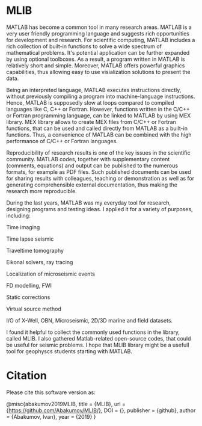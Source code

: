 # MLIB
MATLAB has become a common tool in many research areas. MATLAB is a very user friendly programming language and suggests rich opportunities for development and research. For scientific computing, MATLAB includes a rich collection of built-in functions to solve a wide spectrum of mathematical problems. It's potential application can be further expanded by using optional toolboxes. As a result, a program written in MATLAB is relatively short and simple. Moreover, MATLAB offers powerful graphics capabilities, thus allowing easy to use visialization solutions to present the data.

Being an interpreted language, MATLAB executes instructions directly, without previously compiling a program into machine-language instructions. Hence, MATLAB is supposedly slow at loops compared to compiled languages like C, C++ or Fortran. However, functions written in the C/C++ or Fortran programming language, can be linked to MATLAB by using MEX library. MEX library allows to create MEX files from C/C++ or Fortran functions, that can be used and called directly from MATLAB as a built-in functions. Thus, a convenience of MATLAB can be combined with the high performance of C/C++ or Fortran languages. 

Reproducibility of research results is one of the key issues in the scientific community. MATLAB codes, together with supplementary content (comments, equations) and output can be published to the numerous formats, for example as PDF files. Such published documents can be used for sharing results with colleagues, teaching or demonstration as well as for generating comprehensible external documentation, thus making the research more reproducible. 

During the last years, MATLAB was my everyday tool for research, designing programs and testing ideas. I applied it for a variety of purposes, including:

Time imaging

Time lapse seismic

Traveltime tomography

Eikonal solvers, ray tracing

Localization of microseismic events

FD modelling, FWI

Static corrections

Virtual source method

I/O of X-Well, OBN, Microseismic, 2D/3D marine and field datasets. 

I found it helpful to collect the commonly used functions in the library, called MLIB. I also gathered Matlab-related open-source codes, that could be useful for seismic problems. I hope that MLIB library might be a usefull tool for geophyscs students starting with MATLAB.


# Citation
Please cite this software version as:

@misc{abakumov2019MLIB, 
    title     = {MLIB}, 
    url       = {https://github.com/Abakumov/MLIB/}, 
    DOI       = {}, 
    publisher = {github}, 
    author    = {Abakumov, Ivan}, 
    year      = {2019}
}
